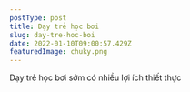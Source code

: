 ```yaml
---
postType: post
title: Dạy trẻ học bơi
slug: day-tre-hoc-boi
date: 2022-01-10T09:00:57.429Z
featuredImage: chuky.png
---
```

Dạy trẻ học bơi sớm có nhiều lợi ích thiết thực